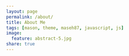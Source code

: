 ```yaml
---
layout: page
permalink: /about/
title: About Me
tags: [mason, theme, maseh87, javascript, js]
image:
  feature: abstract-5.jpg
share: true
---
```


